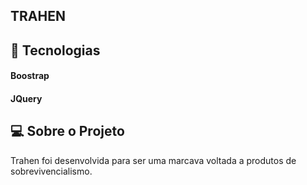 ## TRAHEN



## 🎈 Tecnologias 
#### Boostrap
#### JQuery

## 💻 Sobre o Projeto
Trahen foi desenvolvida para ser uma marcava voltada a produtos de sobrevivencialismo.
